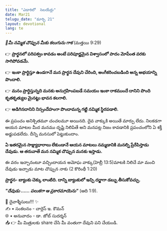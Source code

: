 ```yaml
---
title: "ఎడారిలో  సెలయేర్లు"
date: Mar21
telugu_date: "మార్చి 21"
layout: devotional
lang: te
---
```



***📖మీ నమ్మిక చొప్పున మీకు కలుగును గాక***
(మత్తయి 9:29)

👉 **ప్రార్థనలో పరిపక్వం కావడం అంటే పరిపూర్ణమైన విశ్వాసంలో పాదం మోపేంత వరకు సాగిపోవడమే.**

👉 **ఇంకా ప్రార్థిస్తూ ఉండగానే మన ప్రార్థన దేవుని చేరింది, అంగీకరించబడింది అన్న అభయాన్ని పొందాలి.**

👉 **మనం ప్రార్ధిస్తున్నది మనకు అనుగ్రహింపబడే సమయం ఇంకా రాకముందే దానిని పొంది కృతకృత్యుల మైనట్టు భావన కలగాలి.**

👉 **అడిగినదానిని నిస్సందేహంగా పొందామన్న గట్టి నమ్మిక స్థిరపడాలి.**

ఈ ప్రపంచం అనిశ్చితమూ చంచలమూ అయినది. దైవ వాక్కుకి అయితే మార్పు లేదు. నిలకడగా ఆయన మాటల మీద మనము దృష్టి నిలిపితే అని మనపట్ల నిజం కావడానికి ప్రపంచంలోని ఏ శక్తీ అడ్డుపడలేదు. దీన్ని మనసులో పెట్టుకుందాం. 

**ఏ ఇతరమైన సాక్ష్యాధారాలు లేకుండానే ఆయన మాటలు నమ్మడానికి మనల్ని ప్రేరేపిస్తాడు దేవుడు. ఆ తరువాతే మన నమ్మిక చొప్పున మనకు ఇస్తాడు.**

ఈ వరం ఇచ్చానంటూ వచ్చిందాయన అమోఘ వాక్కు(హెబ్రీ 13:5)మాటకి నిలిచే మా మంచి దేవుడు ఇచ్చాడు మాట చొప్పున నాకు (2 కొరింథీ 1:20)

**ప్రార్థన- బ్యాంకు చెక్కు లాంటిది. దాన్ని బ్యాంకులో ఇచ్చి దర్జాగా డబ్బు తీసుకోవచ్చు.**

***"దేవుడు ...... పలుకగా ఆ ప్రకారమాయెను"*** (ఆది 1:9).

<div class="blessing">🙏 <span class="bless-text">దైవాశ్శీసులు!!!</span> ✨</div>

<div class="credit">✍️ <span class="credit-text">▪ సంకలనం - చార్లెస్ ఇ. కౌమన్</span></div>
<div class="credit">🌐 <span class="credit-text">▪ అనువాదం - డా. జోబ్ సుదర్శన్</span></div>


<div class="share">📤 👉 <span class="share-text">మీ మిత్రులకు share చేసి మీ వంతుగా దేవుని పని చేయండి.</span></div>
